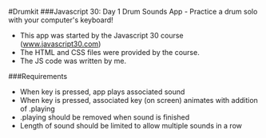 #Drumkit
###Javascript 30: Day 1
Drum Sounds App - Practice a drum solo with your computer's keyboard!
* This app was started by the Javascript 30 course (www.javascript30.com)
* The HTML and CSS files were provided by the course. 
* The JS code was written by me.

###Requirements
* When key is pressed, app plays associated sound
* When key is pressed, associated key (on screen) animates with addition of .playing
* .playing should be removed when sound is finished
* Length of sound should be limited to allow multiple sounds in a row
